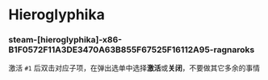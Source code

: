 # Hieroglyphika

### steam-[hieroglyphika]-x86-B1F0572F11A3DE3470A63B855F67525F16112A95-ragnaroks
激活 `#1` 后双击对应子项，在弹出选单中选择**激活**或**关闭**，不要做其它多余的事情
